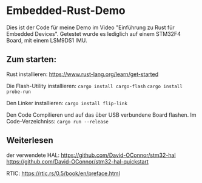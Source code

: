 # Embedded-Rust-Demo

Dies ist der Code für meine Demo im Video "Einführung zu Rust für Embedded Devices".
Getestet wurde es lediglich auf einem STM32F4 Board, mit einem LSM9DS1 IMU.

## Zum starten:
Rust installieren: https://www.rust-lang.org/learn/get-started

Die Flash-Utility installieren:
`cargo install cargo-flash`
`cargo install probe-run`

Den Linker installieren:
`cargo install flip-link`

Den Code Compilieren und auf das über USB verbundene Board flashen. Im Code-Verzeichniss:
`cargo run --release`

## Weiterlesen

der verwendete HAL: https://github.com/David-OConnor/stm32-hal
https://github.com/David-OConnor/stm32-hal-quickstart

RTIC: https://rtic.rs/0.5/book/en/preface.html
